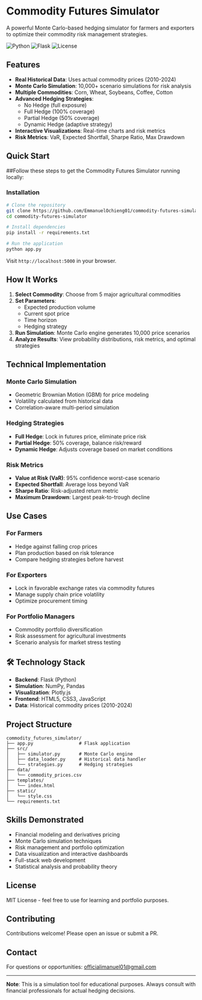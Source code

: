 #  Commodity Futures Simulator

A powerful Monte Carlo-based hedging simulator for farmers and exporters to optimize their commodity risk management strategies.

![Python](https://img.shields.io/badge/python-3.8+-blue.svg)
![Flask](https://img.shields.io/badge/flask-2.0+-green.svg)
![License](https://img.shields.io/badge/license-MIT-blue.svg)

##  Features

- **Real Historical Data**: Uses actual commodity prices (2010-2024)
- **Monte Carlo Simulation**: 10,000+ scenario simulations for risk analysis
- **Multiple Commodities**: Corn, Wheat, Soybeans, Coffee, Cotton
- **Advanced Hedging Strategies**: 
  - No Hedge (full exposure)
  - Full Hedge (100% coverage)
  - Partial Hedge (50% coverage)
  - Dynamic Hedge (adaptive strategy)
- **Interactive Visualizations**: Real-time charts and risk metrics
- **Risk Metrics**: VaR, Expected Shortfall, Sharpe Ratio, Max Drawdown

##  Quick Start
##Follow these steps to get the Commodity Futures Simulator running locally:

### Installation

```bash
# Clone the repository
git clone https://github.com/EmmanuelOchieng01/commodity-futures-simulator.git
cd commodity-futures-simulator

# Install dependencies
pip install -r requirements.txt

# Run the application
python app.py
```

Visit `http://localhost:5000` in your browser.

##  How It Works

1. **Select Commodity**: Choose from 5 major agricultural commodities
2. **Set Parameters**: 
   - Expected production volume
   - Current spot price
   - Time horizon
   - Hedging strategy
3. **Run Simulation**: Monte Carlo engine generates 10,000 price scenarios
4. **Analyze Results**: View probability distributions, risk metrics, and optimal strategies

##  Technical Implementation

### Monte Carlo Simulation
- Geometric Brownian Motion (GBM) for price modeling
- Volatility calculated from historical data
- Correlation-aware multi-period simulation

### Hedging Strategies
- **Full Hedge**: Lock in futures price, eliminate price risk
- **Partial Hedge**: 50% coverage, balance risk/reward
- **Dynamic Hedge**: Adjusts coverage based on market conditions

### Risk Metrics
- **Value at Risk (VaR)**: 95% confidence worst-case scenario
- **Expected Shortfall**: Average loss beyond VaR
- **Sharpe Ratio**: Risk-adjusted return metric
- **Maximum Drawdown**: Largest peak-to-trough decline

##  Use Cases

### For Farmers
- Hedge against falling crop prices
- Plan production based on risk tolerance
- Compare hedging strategies before harvest

### For Exporters
- Lock in favorable exchange rates via commodity futures
- Manage supply chain price volatility
- Optimize procurement timing

### For Portfolio Managers
- Commodity portfolio diversification
- Risk assessment for agricultural investments
- Scenario analysis for market stress testing

## 🛠️ Technology Stack

- **Backend**: Flask (Python)
- **Simulation**: NumPy, Pandas
- **Visualization**: Plotly.js
- **Frontend**: HTML5, CSS3, JavaScript
- **Data**: Historical commodity prices (2010-2024)

##  Project Structure

```
commodity_futures_simulator/
├── app.py                 # Flask application
├── src/
│   ├── simulator.py       # Monte Carlo engine
│   ├── data_loader.py     # Historical data handler
│   └── strategies.py      # Hedging strategies
├── data/
│   └── commodity_prices.csv
├── templates/
│   └── index.html
├── static/
│   └── style.css
└── requirements.txt
```

##  Skills Demonstrated

- Financial modeling and derivatives pricing
- Monte Carlo simulation techniques
- Risk management and portfolio optimization
- Data visualization and interactive dashboards
- Full-stack web development
- Statistical analysis and probability theory

##  License

MIT License - feel free to use for learning and portfolio purposes.

##  Contributing

Contributions welcome! Please open an issue or submit a PR.

##  Contact

For questions or opportunities: officialimanuel01@gmail.com

---

**Note**: This is a simulation tool for educational purposes. Always consult with financial professionals for actual hedging decisions.
